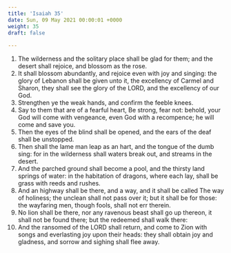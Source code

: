 ```yaml
---
title: 'Isaiah 35'
date: Sun, 09 May 2021 00:00:01 +0000
weight: 35
draft: false
  
---
```


1. The wilderness and the solitary place shall be glad for them; and the desert shall rejoice, and blossom as the rose.
2. It shall blossom abundantly, and rejoice even with joy and singing: the glory of Lebanon shall be given unto it, the excellency of Carmel and Sharon, they shall see the glory of the LORD, and the excellency of our God.
3. Strengthen ye the weak hands, and confirm the feeble knees.
4. Say to them that are of a fearful heart, Be strong, fear not: behold, your God will come with vengeance, even God with a recompence; he will come and save you.
5. Then the eyes of the blind shall be opened, and the ears of the deaf shall be unstopped.
6. Then shall the lame man leap as an hart, and the tongue of the dumb sing: for in the wilderness shall waters break out, and streams in the desert.
7. And the parched ground shall become a pool, and the thirsty land springs of water: in the habitation of dragons, where each lay, shall be grass with reeds and rushes.
8. And an highway shall be there, and a way, and it shall be called The way of holiness; the unclean shall not pass over it; but it shall be for those: the wayfaring men, though fools, shall not err therein.
9. No lion shall be there, nor any ravenous beast shall go up thereon, it shall not be found there; but the redeemed shall walk there:
10. And the ransomed of the LORD shall return, and come to Zion with songs and everlasting joy upon their heads: they shall obtain joy and gladness, and sorrow and sighing shall flee away.
